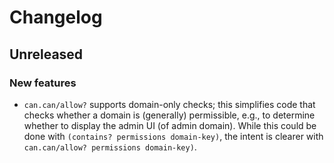 # Changelog

## Unreleased
### New features

* `can.can/allow?` supports domain-only checks; this simplifies code that
  checks whether a domain is (generally) permissible, e.g., to determine
  whether to display the admin UI (of admin domain). While this could be
  done with `(contains? permissions domain-key)`, the intent is clearer
  with `can.can/allow? permissions domain-key)`.
